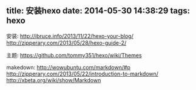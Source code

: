 title: 安装hexo
date: 2014-05-30 14:38:29
tags: hexo
---

安装:
	http://ibruce.info/2013/11/22/hexo-your-blog/
	http://zipperary.com/2013/05/28/hexo-guide-2/
	
主题:
	https://github.com/tommy351/hexo/wiki/Themes	

makedown:
	http://wowubuntu.com/markdown/#p
	http://zipperary.com/2013/05/22/introduction-to-markdown/
	http://xbeta.org/wiki/show/Markdown
	